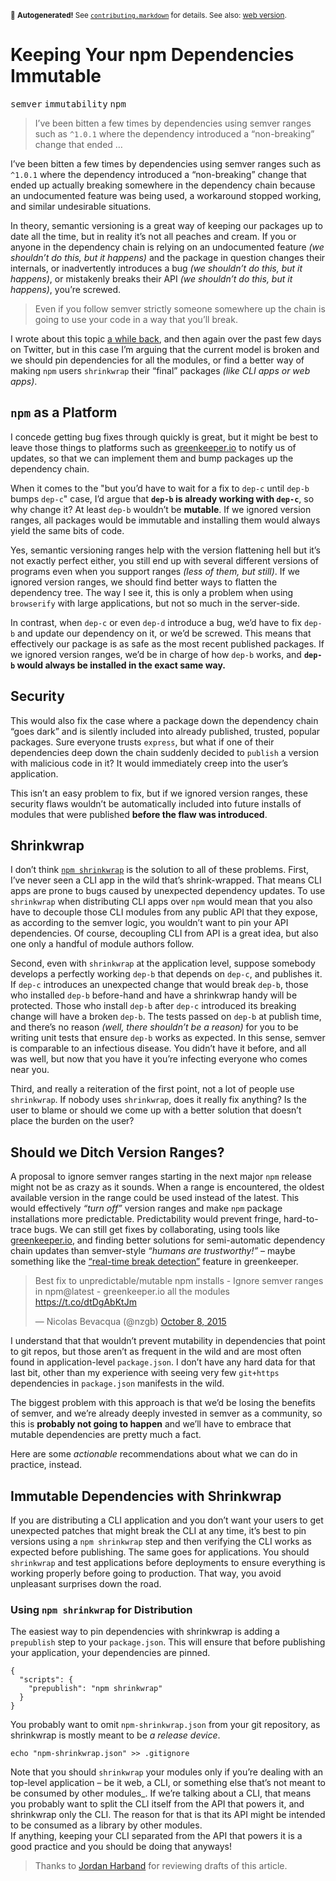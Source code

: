 <sub>&#x1F6A8; <strong>Autogenerated!</strong> See <a href="https://github.com/ponyfoo/articles/tree/master/contributing.markdown"><code>contributing.markdown</code></a> for details. See also: <a href="https://ponyfoo.com/articles/immutable-npm-dependencies">web version</a>.</sub>

<a href="https://ponyfoo.com/articles/immutable-npm-dependencies"><div></div></a>

<h1>Keeping Your npm Dependencies Immutable</h1>

<p><kbd>semver</kbd> <kbd>immutability</kbd> <kbd>npm</kbd></p>

<blockquote><p>I&#x2019;ve been bitten a few times by dependencies using semver ranges such as <code>^1.0.1</code> where the dependency introduced a &#x201C;non-breaking&#x201D; change that ended &#x2026;</p></blockquote>

<div><p>I&#x2019;ve been bitten a few times by dependencies using semver ranges such as <code class="md-code md-code-inline">^1.0.1</code> where the dependency introduced a &#x201C;non-breaking&#x201D; change that ended up actually breaking somewhere in the dependency chain because an undocumented feature was being used, a workaround stopped working, and similar undesirable situations.</p></div>

<div></div>

<div><p>In theory, semantic versioning is a great way of keeping our packages up to date all the time, but in reality it&#x2019;s not all peaches and cream. If you or anyone in the dependency chain is relying on an undocumented feature <em>(we shouldn&#x2019;t do this, but it happens)</em> and the package in question changes their internals, or inadvertently introduces a bug <em>(we shouldn&#x2019;t do this, but it happens)</em>, or mistakenly breaks their API <em>(we shouldn&#x2019;t do this, but it happens)</em>, you&#x2019;re screwed.</p> <blockquote> <p>Even if you follow semver strictly someone somewhere up the chain is going to use your code in a way that you&#x2019;ll break.</p> </blockquote> <p>I wrote about this topic <a href="https://ponyfoo.com/articles/semver" aria-label="Pragmatic Semantic Versioning on Pony Foo">a while back</a>, and then again over the past few days on Twitter, but in this case I&#x2019;m arguing that the current model is broken and we should pin dependencies for all the modules, or find a better way of making <code class="md-code md-code-inline">npm</code> users <code class="md-code md-code-inline">shrinkwrap</code> their &#x201C;final&#x201D; packages <em>(like CLI apps or web apps)</em>.</p></div>

<div><h2 id="npm-as-a-platform"><code class="md-code md-code-inline">npm</code> as a Platform</h2> <p>I concede getting bug fixes through quickly is great, but it might be best to leave those things to platforms such as <a href="http://greenkeeper.io/" target="_blank" aria-label="Your software, up to date, all the time.">greenkeeper.io</a> to notify us of updates, so that we can implement them and bump packages up the dependency chain.</p> <p>When it comes to the &quot;but you&#x2019;d have to wait for a fix to <code class="md-code md-code-inline">dep-c</code> until <code class="md-code md-code-inline">dep-b</code> bumps <code class="md-code md-code-inline">dep-c</code>&quot; case, I&#x2019;d argue that <strong><code class="md-code md-code-inline">dep-b</code> is already working with <code class="md-code md-code-inline">dep-c</code></strong>, so why change it? At least <code class="md-code md-code-inline">dep-b</code> wouldn&#x2019;t be <strong>mutable</strong>. If we ignored version ranges, all packages would be immutable and installing them would always yield the same bits of code.</p> <p>Yes, semantic versioning ranges help with the version flattening hell but it&#x2019;s not exactly perfect either, you still end up with several different versions of programs even when you support ranges <em>(less of them, but still)</em>. If we ignored version ranges, we should find better ways to flatten the dependency tree. The way I see it, this is only a problem when using <code class="md-code md-code-inline">browserify</code> with large applications, but not so much in the server-side.</p> <p>In contrast, when <code class="md-code md-code-inline">dep-c</code> or even <code class="md-code md-code-inline">dep-d</code> introduce a bug, we&#x2019;d have to fix <code class="md-code md-code-inline">dep-b</code> and update our dependency on it, or we&#x2019;d be screwed. This means that effectively our package is as safe as the most recent published packages. If we ignored version ranges, we&#x2019;d be in charge of how <code class="md-code md-code-inline">dep-b</code> works, and <strong><code class="md-code md-code-inline">dep-b</code> would always be installed in the exact same way.</strong></p> <h2 id="security">Security</h2> <p>This would also fix the case where a package down the dependency chain &#x201C;goes dark&#x201D; and is silently included into already published, trusted, popular packages. Sure everyone trusts <code class="md-code md-code-inline">express</code>, but what if one of their dependencies deep down the chain suddenly decided to <code class="md-code md-code-inline">publish</code> a version with malicious code in it? It would immediately creep into the user&#x2019;s application.</p> <p>This isn&#x2019;t an easy problem to fix, but if we ignored version ranges, these security flaws wouldn&#x2019;t be automatically included into future installs of modules that were published <strong>before the flaw was introduced</strong>.</p> <h2 id="shrinkwrap">Shrinkwrap</h2> <p>I don&#x2019;t think <a href="https://docs.npmjs.com/cli/shrinkwrap" target="_blank" aria-label="Shrinkwrap API documentation"><code class="md-code md-code-inline">npm shrinkwrap</code></a> is the solution to all of these problems. First, I&#x2019;ve never seen a CLI app in the wild that&#x2019;s shrink-wrapped. That means CLI apps are prone to bugs caused by unexpected dependency updates. To use <code class="md-code md-code-inline">shrinkwrap</code> when distributing CLI apps over <code class="md-code md-code-inline">npm</code> would mean that you also have to decouple those CLI modules from any public API that they expose, as according to the semver logic, you wouldn&#x2019;t want to pin your API dependencies. Of course, decoupling CLI from API is a great idea, but also one only a handful of module authors follow.</p> <p>Second, even with <code class="md-code md-code-inline">shrinkwrap</code> at the application level, suppose somebody develops a perfectly working <code class="md-code md-code-inline">dep-b</code> that depends on <code class="md-code md-code-inline">dep-c</code>, and publishes it. If <code class="md-code md-code-inline">dep-c</code> introduces an unexpected change that would break <code class="md-code md-code-inline">dep-b</code>, those who installed <code class="md-code md-code-inline">dep-b</code> before-hand and have a shrinkwrap handy will be protected. Those who install <code class="md-code md-code-inline">dep-b</code> after <code class="md-code md-code-inline">dep-c</code> introduced its breaking change will have a broken <code class="md-code md-code-inline">dep-b</code>. The tests passed on <code class="md-code md-code-inline">dep-b</code> at publish time, and there&#x2019;s no reason <em>(well, there shouldn&#x2019;t be a reason)</em> for you to be writing unit tests that ensure <code class="md-code md-code-inline">dep-b</code> works as expected. In this sense, semver is comparable to an infectious disease. You didn&#x2019;t have it before, and all was well, but now that you have it you&#x2019;re infecting everyone who comes near you.</p> <p>Third, and really a reiteration of the first point, not a lot of people use <code class="md-code md-code-inline">shrinkwrap</code>. If nobody uses <code class="md-code md-code-inline">shrinkwrap</code>, does it really fix anything? Is the user to blame or should we come up with a better solution that doesn&#x2019;t place the burden on the user?</p> <h2 id="should-we-ditch-version-ranges">Should we Ditch Version Ranges?</h2> <p>A proposal to ignore semver ranges starting in the next major <code class="md-code md-code-inline">npm</code> release might not be as crazy as it sounds. When a range is encountered, the oldest available version in the range could be used instead of the latest. This would effectively <em>&#x201C;turn off&#x201D;</em> version ranges and make <code class="md-code md-code-inline">npm</code> package installations more predictable. Predictability would prevent fringe, hard-to-trace bugs. We can still get fixes by collaborating, using tools like <a href="http://greenkeeper.io/" target="_blank" aria-label="Your software, up to date, all the time.">greenkeeper.io</a>, and finding better solutions for semi-automatic dependency chain updates than semver-style <em>&#x201C;humans are trustworthy!&#x201D;</em> &#x2013; maybe something like the <a href="https://medium.com/greenkeeper-blog/announcing-real-time-dependency-break-detection-for-greenkeeper-4f7558c10d77" target="_blank" aria-label="Announcing &#x201C;Real Time Dependency Break Detection&#x201D; for Greenkeeper">&#x201C;real-time break detection&#x201D;</a> feature in greenkeeper.</p> <blockquote class="twitter-tweet"><p>Best fix to unpredictable/mutable npm installs - Ignore semver ranges in npm@latest - greenkeeper.io all the modules <a href="https://t.co/dtDgAbKtJm">https://t.co/dtDgAbKtJm</a></p>&#x2014; Nicolas Bevacqua (@nzgb) <a href="https://twitter.com/nzgb/status/652208794097815552">October 8, 2015</a></blockquote> <p>I understand that that wouldn&#x2019;t prevent mutability in dependencies that point to git repos, but those aren&#x2019;t as frequent in the wild and are most often found in application-level <code class="md-code md-code-inline">package.json</code>. I don&#x2019;t have any hard data for that last bit, other than my experience with seeing very few <code class="md-code md-code-inline">git+https</code> dependencies in <code class="md-code md-code-inline">package.json</code> manifests in the wild.</p> <p>The biggest problem with this approach is that we&#x2019;d be losing the benefits of semver, and we&#x2019;re already deeply invested in semver as a community, so this is <strong>probably not going to happen</strong> and we&#x2019;ll have to embrace that mutable dependencies are pretty much a fact.</p> <p>Here are some <em>actionable</em> recommendations about what we can do in practice, instead.</p> <h2 id="immutable-dependencies-with-shrinkwrap">Immutable Dependencies with Shrinkwrap</h2> <p>If you are distributing a CLI application and you don&#x2019;t want your users to get unexpected patches that might break the CLI at any time, it&#x2019;s best to pin versions using a <code class="md-code md-code-inline">npm shrinkwrap</code> step and then verifying the CLI works as expected before publishing. The same goes for applications. You should <code class="md-code md-code-inline">shrinkwrap</code> and test applications before deployments to ensure everything is working properly before going to production. That way, you avoid unpleasant surprises down the road.</p> <h3 id="using-npm-shrinkwrap-for-distribution">Using <code class="md-code md-code-inline">npm shrinkwrap</code> for Distribution</h3> <p>The easiest way to pin dependencies with shrinkwrap is adding a <code class="md-code md-code-inline">prepublish</code> step to your <code class="md-code md-code-inline">package.json</code>. This will ensure that before publishing your application, your dependencies are pinned.</p> <pre class="md-code-block"><code class="md-code md-lang-javascript">{
  <span class="md-code-string">&quot;scripts&quot;</span>: {
    <span class="md-code-string">&quot;prepublish&quot;</span>: <span class="md-code-string">&quot;npm shrinkwrap&quot;</span>
  }
}
</code></pre> <p>You probably want to omit <code class="md-code md-code-inline">npm-shrinkwrap.json</code> from your git repository, as shrinkwrap is mostly meant to be <em>a release device</em>.</p> <pre class="md-code-block"><code class="md-code md-lang-bash"><span class="md-code-built_in">echo</span> <span class="md-code-string">&quot;npm-shrinkwrap.json&quot;</span> &gt;&gt; .gitignore
</code></pre> <p>Note that you should <code class="md-code md-code-inline">shrinkwrap</code> your modules only if you&#x2019;re dealing with an top-level application &#x2013; be it web, a CLI, or something else that&#x2019;s not meant to be consumed by other modules_. If we&#x2019;re talking about a CLI, that means you probably want to split the CLI itself from the API that powers it, and shrinkwrap only the CLI. The reason for that is that its API might be intended to be consumed as a library by other modules.<br> If anything, keeping your CLI separated from the API that powers it is a good practice and you should be doing that anyways!</p> <blockquote> <p>Thanks to <a href="https://twitter.com/ljharb" target="_blank" aria-label="@ljharb on Twitter">Jordan Harband</a> for reviewing drafts of this article.</p> </blockquote></div>
